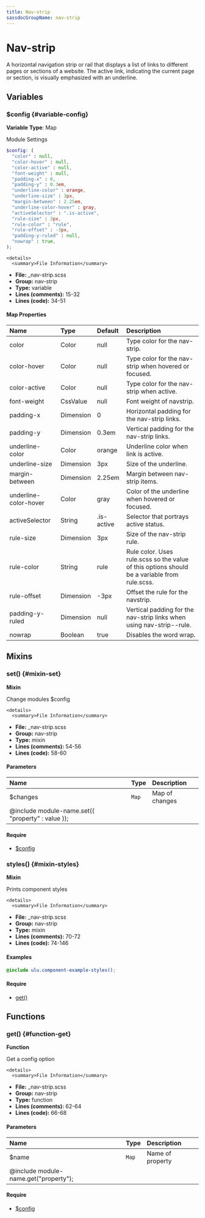 ```yaml
---
title: Nav-strip
sassdocGroupName: nav-strip
---
```



# Nav-strip

A horizontal navigation strip or rail that displays a list of links to
different pages or sections of a website. The active link, indicating the 
current page or section, is visually emphasized with an underline.



## Variables




<div class="sassdoc-item-header">

###  $config {#variable-config}

  <div class="sassdoc-item-header__labels">
    <span class="tag tag--primary"><strong>Variable</strong></span> <span class="tag"><strong>Type</strong>: Map</span>
  </div>

</div>

  

Module Settings
    
    

``` scss
$config: (
  "color" : null,
  "color-hover" : null,
  "color-active" : null,
  "font-weight" : null,
  "padding-x" : 0,
  "padding-y" : 0.3em,
  "underline-color" : orange,
  "underline-size" : 3px,
  "margin-between" : 2.25em,
  "underline-color-hover" : gray,
  "activeSelector" : ".is-active",
  "rule-size" : 3px,
  "rule-color" : "rule",
  "rule-offset" : -3px,
  "padding-y-ruled" : null,
  "nowrap" : true,
);
```
  

    <details>
      <summary>File Information</summary>
- **File:** _nav-strip.scss
- **Group:** nav-strip
- **Type:** variable
- **Lines (comments):** 15-32
- **Lines (code):** 34-51
    </details>
    

#### Map Properties


|Name|Type|Default|Description|
|:--|:--|:--|:--|
|color|Color|null|Type color for the nav-strip.|
|color-hover|Color|null|Type color for the nav-strip when hovered or focused.|
|color-active|Color|null|Type color for the nav-strip when active.|
|font-weight|CssValue|null|Font weight of navstrip.|
|padding-x|Dimension|0|Horizontal padding for the nav-strip links.|
|padding-y|Dimension|0.3em|Vertical padding for the nav-strip links.|
|underline-color|Color|orange|Underline color when link is active.|
|underline-size|Dimension|3px|Size of the underline.|
|margin-between|Dimension|2.25em|Margin between nav-strip items.|
|underline-color-hover|Color|gray|Color of the underline when hovered or focused.|
|activeSelector|String|.is-active|Selector that portrays active status.|
|rule-size|Dimension|3px|Size of the nav-strip rule.|
|rule-color|String|rule|Rule color. Uses rule.scss so the value of this options should be a variable from rule.scss.|
|rule-offset|Dimension|-3px|Offset the rule for the navstrip.|
|padding-y-ruled|Dimension|null|Vertical padding for the nav-strip links when using nav-strip--rule.|
|nowrap|Boolean|true|Disables the word wrap.|

    
  

## Mixins




<div class="sassdoc-item-header">

###  set() {#mixin-set}

  <div class="sassdoc-item-header__labels">
    <span class="tag tag--primary"><strong>Mixin</strong></span>
  </div>

</div>

  

Change modules $config
    
    

    <details>
      <summary>File Information</summary>
- **File:** _nav-strip.scss
- **Group:** nav-strip
- **Type:** mixin
- **Lines (comments):** 54-56
- **Lines (code):** 58-60
    </details>
    

#### Parameters


|Name|Type|Description|
|:--|:--|:--|
|$changes|`Map`|Map of changes
  @include module-name.set(( "property" : value ));|

    

#### Require

- [$config](/sass/components/accordion/#variable-config)
  


<div class="sassdoc-item-header">

###  styles() {#mixin-styles}

  <div class="sassdoc-item-header__labels">
    <span class="tag tag--primary"><strong>Mixin</strong></span>
  </div>

</div>

  

Prints component styles
    
    

    <details>
      <summary>File Information</summary>
- **File:** _nav-strip.scss
- **Group:** nav-strip
- **Type:** mixin
- **Lines (comments):** 70-72
- **Lines (code):** 74-146
    </details>
    

#### Examples

      


``` scss
@include ulu.component-example-styles();
```
  

      

#### Require

- [get()](/sass/components/accordion/#function-get)
  
  

## Functions




<div class="sassdoc-item-header">

###  get() {#function-get}

  <div class="sassdoc-item-header__labels">
    <span class="tag tag--primary"><strong>Function</strong></span>
  </div>

</div>

  

Get a config option
    
    

    <details>
      <summary>File Information</summary>
- **File:** _nav-strip.scss
- **Group:** nav-strip
- **Type:** function
- **Lines (comments):** 62-64
- **Lines (code):** 66-68
    </details>
    

#### Parameters


|Name|Type|Description|
|:--|:--|:--|
|$name|`Map`|Name of property
  @include module-name.get("property");|

    

#### Require

- [$config](/sass/components/accordion/#variable-config)
  
  
  